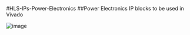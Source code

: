 #HLS-IPs-Power-Electronics
##Power Electronics IP blocks to be used in Vivado


![image](https://github.com/HereIsAnatolii/HLS-IPs-Power-Electronics/assets/136642858/87eaf705-ae8e-4bc6-ab17-2ef7b006409f)
